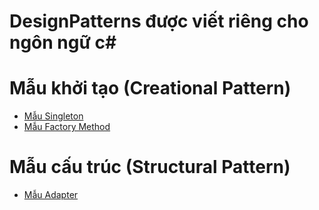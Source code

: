 # DesignPatterns được viết riêng cho ngôn ngữ c# 

# Mẫu khởi tạo (Creational Pattern)
- [Mẫu Singleton](DesignPatternsCSharpTest/SingletonPattern/README.md)
- [Mẫu Factory Method](DesignPatternsCSharpTest/FactoryPattern/README.md)

# Mẫu cấu trúc (Structural Pattern)
- [Mẫu Adapter](DesignPatternsCSharpTest/AdapterPattern/README.md)

